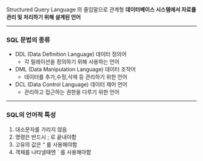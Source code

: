 Structured Query Language 의 줄임말으로 관계형 **데이터베이스 시스템에서 자료를 관리 및 처리하기 위해 설계된 언어**

---

### SQL 문법의 종류

- DDL (Data Definition Language) 데이터 정의어
    - 각 릴레이션을 정의하기 위해 사용하는 언어
- DML (Data Manipulation Language) 데이터 조작어
    - 데이터를 추가,수정,삭제 등 관리하기 위한 언어
- DCL (Data Control Language) 데이터 제어 언어
    - 관리하고 접근하는 권한을 다루기 위한 언어

---

### SQL의 언어적 특성

1. 대소문자를 가리지 않음
2. 명령은 반드시 ; 로 끝내야함
3. 고유의 값은 “ 를 사용해야함
4. 객체를 나타낼때엔 ` 를 사용해야함

